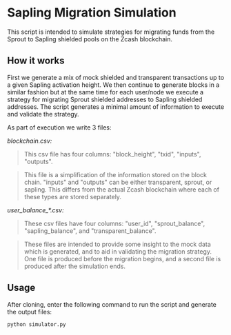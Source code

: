 # Sapling Migration Simulation

This script is intended to simulate strategies for migrating funds from the
Sprout to Sapling shielded pools on the Zcash blockchain.

## How it works

First we generate a mix of mock shielded and transparent transactions up to a
given Sapling activation height. We then continue to generate blocks in a
similar fashion but at the same time for each user/node we execute a strategy
for migrating Sprout shielded addresses to Sapling shielded addresses.
The script generates a minimal amount of information to execute and validate
the strategy.

As part of execution we write 3 files:

*blockchain.csv:*

>This csv file has four columns: "block_height", "txid", "inputs", "outputs".

>This file is a simplification of the information stored on the block chain.
"inputs" and "outputs" can be either transparent, sprout, or sapling. This
differs from the actual Zcash blockchain where each of these types are stored
separately.

*user\_balance\_\*.csv:*

>These csv files have four columns: "user_id", "sprout_balance",
"sapling_balance", and "transparent_balance".

>These files are intended to provide some insight to the mock data which is
generated, and to aid in validating the migration strategy. One file is
produced before the migration begins, and a second file is produced after
the simulation ends.

## Usage

After cloning, enter the following command to run the script and generate the
output files:

```
python simulator.py
```
